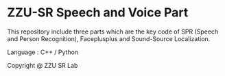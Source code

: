 # ZZU-SR Speech and Voice Part

This repository include three parts which are the key code of SPR (Speech and Person Recognition), Faceplusplus and Sound-Source Localization.

Language : C++ / Python

Copyright @ ZZU SR Lab
